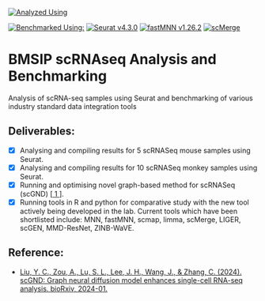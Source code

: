 [![Analyzed Using](https://img.shields.io/badge/Analyzed%20Using-Seurat%20v%204&#46;3&#46;0-blue.svg)](https://satijalab.org/seurat/)

[![Benchmarked Using:](https://img.shields.io/badge/Benchmarked%20Using:-grey)](https://github.com/saumyapo/Coral-Database/) [![Seurat v4.3.0](https://img.shields.io/badge/Seurat%20v%204&#46;3&#46;0-blue.svg)](https://satijalab.org/seurat/) [![fastMNN v1.26.2](https://img.shields.io/badge/fastMNN%20v%201&#46;26&#46;2-purple.svg)](https://bioconductor.org/packages/devel/bioc/vignettes/batchelor/inst/doc/correction.html) [![scMerge](https://img.shields.io/badge/scMerge%20v%201&#46;14&#46;0-darkgreen.svg)](https://sydneybiox.github.io/scMerge/articles/scMerge.html) 

# BMSIP scRNAseq Analysis and Benchmarking
Analysis of scRNA-seq samples using Seurat and benchmarking of various industry standard data integration tools

## Deliverables:
- [x] Analysing and compiling results for 5 scRNASeq mouse samples using Seurat.
- [x] Analysing and compiling results for 10 scRNASeq monkey samples using Seurat.
- [x] Running and optimising novel graph-based method for scRNASeq (scGND) [[ 1 ](https://www.biorxiv.org/content/10.1101/2024.01.28.577667v1.abstract)].
- [x] Running tools in R and python for comparative study with the new tool actively being developed in the lab. Current tools which have been shortlisted include: MNN, fastMNN, scmap, limma, scMerge, LIGER, scGEN, MMD-ResNet, ZINB-WaVE.

## Reference:
- [Liu, Y. C., Zou, A., Lu, S. L., Lee, J. H., Wang, J., & Zhang, C. (2024). scGND: Graph neural diffusion model enhances single-cell RNA-seq analysis. bioRxiv, 2024-01.](https://www.biorxiv.org/content/10.1101/2024.01.28.577667v1.abstract)
